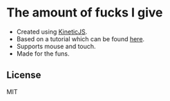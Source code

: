 The amount of fucks I give
=========

- Created using [KineticJS]. 
- Based on a tutorial which can be found [here].
- Supports mouse and touch.
- Made for the funs.




License
----

MIT


[KineticJS]:http://kineticjs.com/
[here]:http://www.html5canvastutorials.com/labs/html5-canvas-wheel-of-fortune/
